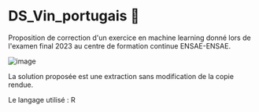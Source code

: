 # DS_Vin_portugais :wine_glass:

Proposition de correction d'un exercice en machine learning donné lors de l'examen final 2023 au centre de formation continue ENSAE-ENSAE.

![image](https://github.com/Bendrox/DS_Vin_portugais/assets/145064474/c0ccaf34-3b35-464f-bd47-c320a216f385)


La solution proposée est une extraction sans modification de la copie rendue.

Le langage utilisé : R
